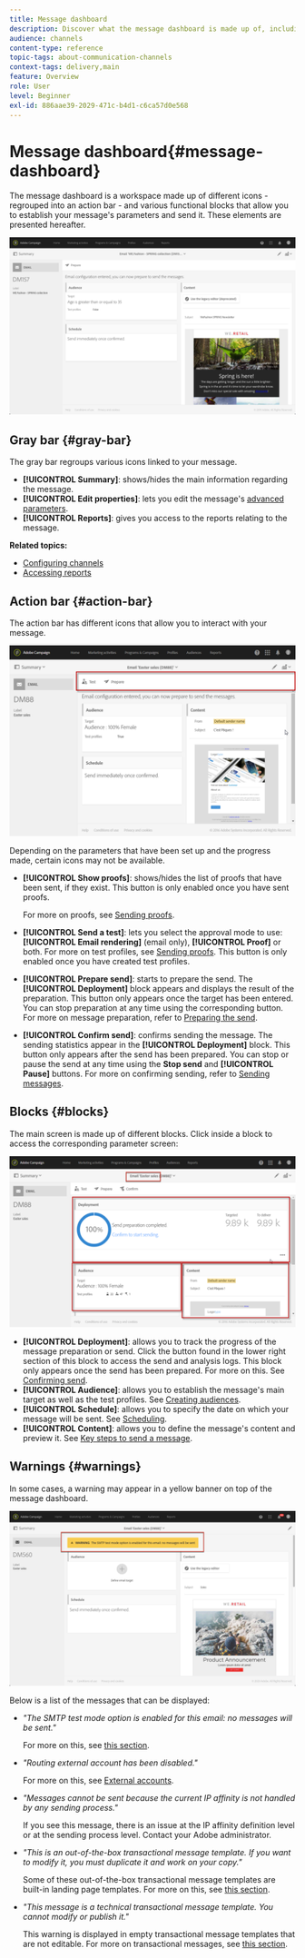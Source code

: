```yaml
---
title: Message dashboard
description: Discover what the message dashboard is made up of, including the action bar and the various functional blocks.
audience: channels
content-type: reference
topic-tags: about-communication-channels
context-tags: delivery,main
feature: Overview
role: User
level: Beginner
exl-id: 886aae39-2029-471c-b4d1-c6ca57d0e568
---
```

# Message dashboard{#message-dashboard}

The message dashboard is a workspace made up of different icons - regrouped into an action bar - and various functional blocks that allow you to establish your message's parameters and send it. These elements are presented hereafter.

![](assets/delivery_dashboard_2.png)

## Gray bar {#gray-bar}

The gray bar regroups various icons linked to your message.

* **[!UICONTROL Summary]**: shows/hides the main information regarding the message.
* **[!UICONTROL Edit properties]**: lets you edit the message's [advanced parameters](../../administration/using/configuring-email-channel.md#list-of-email-properties).
* **[!UICONTROL Reports]**: gives you access to the reports relating to the message.

**Related topics:**

* [Configuring channels](../../administration/using/about-channel-configuration.md)
* [Accessing reports](../../reporting/using/about-dynamic-reports.md)

## Action bar {#action-bar}

The action bar has different icons that allow you to interact with your message.

![](assets/delivery_dashboard_4.png)

Depending on the parameters that have been set up and the progress made, certain icons may not be available.

* **[!UICONTROL Show proofs]**: shows/hides the list of proofs that have been sent, if they exist. This button is only enabled once you have sent proofs.

  For more on proofs, see [Sending proofs](../../sending/using/sending-proofs.md).

* **[!UICONTROL Send a test]**: lets you select the approval mode to use: **[!UICONTROL Email rendering]** (email only), **[!UICONTROL Proof]** or both. For more on test profiles, see [Sending proofs](../../sending/using/sending-proofs.md). This button is only enabled once you have created test profiles.

* **[!UICONTROL Prepare send]**: starts to prepare the send. The **[!UICONTROL Deployment]** block appears and displays the result of the preparation. This button only appears once the target has been entered. You can stop preparation at any time using the corresponding button. For more on message preparation, refer to [Preparing the send](../../sending/using/preparing-the-send.md).

* **[!UICONTROL Confirm send]**: confirms sending the message. The sending statistics appear in the **[!UICONTROL Deployment]** block. This button only appears after the send has been prepared. You can stop or pause the send at any time using the **Stop send** and **[!UICONTROL Pause]** buttons. For more on confirming sending, refer to [Sending messages](../../sending/using/confirming-the-send.md).

## Blocks {#blocks}

The main screen is made up of different blocks. Click inside a block to access the corresponding parameter screen:

![](assets/delivery_dashboard_3.png)

* **[!UICONTROL Deployment]**: allows you to track the progress of the message preparation or send. Click the button found in the lower right section of this block to access the send and analysis logs. This block only appears once the send has been prepared. For more on this. See [Confirming send](../../sending/using/confirming-the-send.md).
* **[!UICONTROL Audience]**: allows you to establish the message's main target as well as the test profiles. See [Creating audiences](../../audiences/using/creating-audiences.md).
* **[!UICONTROL Schedule]**: allows you to specify the date on which your message will be sent. See [Scheduling](../../sending/using/about-scheduling-messages.md).
* **[!UICONTROL Content]**: allows you to define the message's content and preview it. See [Key steps to send a message](../../channels/using/key-steps-to-send-a-message.md).

## Warnings {#warnings}

In some cases, a warning may appear in a yellow banner on top of the message dashboard.

![](assets/delivery_dashboard_warnings.png)

Below is a list of the messages that can be displayed:

* *"The SMTP test mode option is enabled for this email: no messages will be sent."*

    For more on this, see [this section](../../administration/using/configuring-email-channel.md#smtp-test-mode).

* *"Routing external account has been disabled."*

    For more on this, see [External accounts](../../administration/using/external-accounts.md).

* *"Messages cannot be sent because the current IP affinity is not handled by any sending process."*

    If you see this message, there is an issue at the IP affinity definition level or at the sending process level. Contact your Adobe administrator.

* *"This is an out-of-the-box transactional message template. If you want to modify it, you must duplicate it and work on your copy."*

    Some of these out-of-the-box transactional message templates are built-in landing page templates. For more on this, see [this section](../../channels/using/landing-page-templates.md).

* *"This message is a technical transactional message template. You cannot modify or publish it."*

    This warning is displayed in empty transactional message templates that are not editable. For more on transactional messages, see [this section](../../channels/using/getting-started-with-transactional-msg.md).
